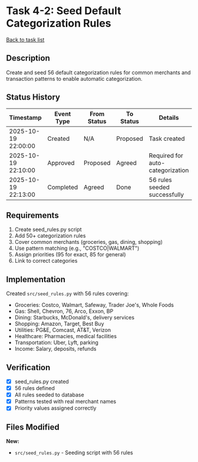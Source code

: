 # Task 4-2: Seed Default Categorization Rules

[Back to task list](./tasks.md)

## Description

Create and seed 56 default categorization rules for common merchants and transaction patterns to enable automatic categorization.

## Status History

| Timestamp | Event Type | From Status | To Status | Details | User |
|-----------|------------|-------------|-----------|---------|------|
| 2025-10-19 22:00:00 | Created | N/A | Proposed | Task created | Saeed |
| 2025-10-19 22:10:00 | Approved | Proposed | Agreed | Required for auto-categorization | Saeed |
| 2025-10-19 22:13:00 | Completed | Agreed | Done | 56 rules seeded successfully | Saeed |

## Requirements

1. Create seed_rules.py script
2. Add 50+ categorization rules
3. Cover common merchants (groceries, gas, dining, shopping)
4. Use pattern matching (e.g., "COSTCO|WALMART")
5. Assign priorities (95 for exact, 85 for general)
6. Link to correct categories

## Implementation

Created `src/seed_rules.py` with 56 rules covering:
- Groceries: Costco, Walmart, Safeway, Trader Joe's, Whole Foods
- Gas: Shell, Chevron, 76, Arco, Exxon, BP
- Dining: Starbucks, McDonald's, delivery services
- Shopping: Amazon, Target, Best Buy
- Utilities: PG&E, Comcast, AT&T, Verizon
- Healthcare: Pharmacies, medical facilities
- Transportation: Uber, Lyft, parking
- Income: Salary, deposits, refunds

## Verification

- [x] seed_rules.py created
- [x] 56 rules defined
- [x] All rules seeded to database
- [x] Patterns tested with real merchant names
- [x] Priority values assigned correctly

## Files Modified

**New:**
- `src/seed_rules.py` - Seeding script with 56 rules


